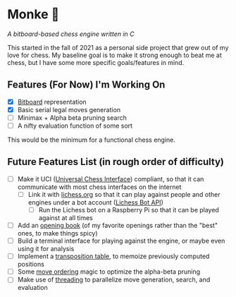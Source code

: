 # Monke 🐒

*A bitboard-based chess engine written in C*

This started in the fall of 2021 as a personal side project that grew out of my love for chess. My baseline goal is to make it strong enough to beat me at chess, but I have some more specific goals/features in mind.

## Features (For Now) I'm Working On
- [x] [Bitboard](https://www.chessprogramming.org/Bitboards) representation
- [x] Basic serial legal moves generation
- [ ] Minimax + Alpha beta pruning search
- [ ] A nifty evaluation function of some sort

This would be the minimum for a functional chess engine.

## Future Features List (in rough order of difficulty)
- [ ] Make it UCI ([Universal Chess Interface](http://wbec-ridderkerk.nl/html/UCIProtocol.html)) compliant, so that it can communicate with most chess interfaces on the internet
    - [ ] Link it with [lichess.org](http://lichess.org) so that it can play against people and other engines under a bot account ([Lichess Bot API](https://lichess.org/api#tag/Bot))
        - [ ] Run the Lichess bot on a Raspberry Pi so that it can be played against at all times
- [ ] Add an [opening book](https://www.chessprogramming.org/Opening_Book) (of my favorite openings rather than the "best" ones, to make things spicy)
- [ ] Build a terminal interface for playing against the engine, or maybe even using it for analysis
- [ ] Implement a [transposition table](https://www.chessprogramming.org/Transposition_Table), to memoize previously computed positions
- [ ] Some [move ordering](https://www.chessprogramming.org/Move_Ordering) magic to optimize the alpha-beta pruning
- [ ] Make use of [threading](https://en.wikipedia.org/wiki/Pthreads) to parallelize move generation, search, and evaluation
